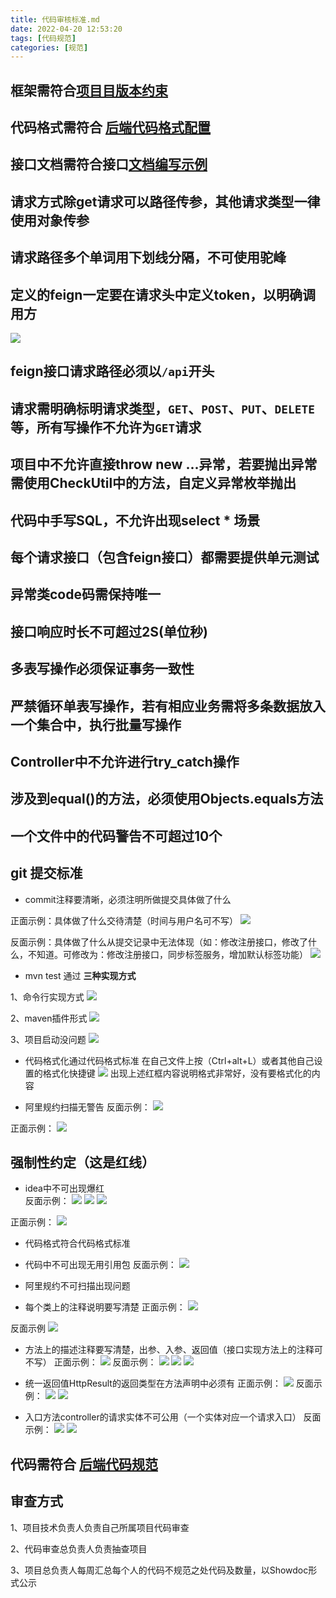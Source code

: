 ```yaml
---
title: 代码审核标准.md
date: 2022-04-20 12:53:20
tags: [代码规范]
categories: [规范]
---
```


## 框架需符合[项目目版本约束](http://showdoc.huifanayb.cn:4999/web/#/p/8fa06a08ccd4f8d8c51df9ec8b7c0a3b)
## 代码格式需符合 [后端代码格式配置](http://showdoc.huifanayb.cn:4999/web/#/p/38fef09fc67bec02f52fdc107cde88d7)
## 接口文档需符合接口[文档编写示例](http://49.4.55.138:4999/web/#/p/cb0301114aa68d405f30a65b8759df69)
## 请求方式除get请求可以路径传参，其他请求类型一律使用对象传参
## 请求路径多个单词用下划线分隔，不可使用驼峰
## 定义的feign一定要在请求头中定义token，以明确调用方
![](http://showdoc.huifanayb.cn:4999/server/../Public/Uploads/2021-05-27/60af341b3de31.png)
## feign接口请求路径必须以`/api`开头
## 请求需明确标明请求类型，`GET`、`POST`、`PUT`、`DELETE`等，所有写操作不允许为`GET`请求
## 项目中不允许直接throw new ...异常，若要抛出异常需使用CheckUtil中的方法，自定义异常枚举抛出
## 代码中手写SQL，不允许出现select * 场景
## 每个请求接口（包含feign接口）都需要提供单元测试
## 异常类code码需保持唯一
## 接口响应时长不可超过2S(单位秒)
## 多表写操作必须保证事务一致性
## 严禁循环单表写操作，若有相应业务需将多条数据放入一个集合中，执行批量写操作
## Controller中不允许进行try_catch操作
## 涉及到equal()的方法，必须使用Objects.equals方法
## 一个文件中的代码警告不可超过10个

## git 提交标准

* commit注释要清晰，必须注明所做提交具体做了什么

正面示例：具体做了什么交待清楚（时间与用户名可不写）
![](http://showdoc.huifanayb.cn:4999/server/../Public/Uploads/2021-01-22/600a7945efe1d.png)

反面示例：具体做了什么从提交记录中无法体现（如：修改注册接口，修改了什么，不知道。可修改为：修改注册接口，同步标签服务，增加默认标签功能）
![](http://showdoc.huifanayb.cn:4999/server/../Public/Uploads/2021-01-22/600a799da4aae.png)


* mvn test 通过
  **三种实现方式**

1、命令行实现方式
![](http://showdoc.huifanayb.cn:4999/server/../Public/Uploads/2021-01-22/600a7a3e4da7d.png)

2、maven插件形式
![](http://showdoc.huifanayb.cn:4999/server/../Public/Uploads/2021-01-22/600a7ab734b2d.png)

3、项目启动没问题
![](http://showdoc.huifanayb.cn:4999/server/../Public/Uploads/2021-01-22/600a7af106b32.png)

* 代码格式化通过代码格式标准
  在自己文件上按（Ctrl+alt+L）或者其他自己设置的格式化快捷键
  ![](http://showdoc.huifanayb.cn:4999/server/../Public/Uploads/2021-01-22/600a7b6189577.png)
  出现上述红框内容说明格式非常好，没有要格式化的内容


* 阿里规约扫描无警告
  反面示例：
  ![](http://showdoc.huifanayb.cn:4999/server/../Public/Uploads/2021-01-22/600a7cd65a085.png)

正面示例：
![](http://showdoc.huifanayb.cn:4999/server/../Public/Uploads/2021-01-22/600a7d168237e.png)

## 强制性约定（这是红线）

* idea中不可出现爆红    
  反面示例：
  ![](http://showdoc.huifanayb.cn:4999/server/../Public/Uploads/2021-01-22/600a7e2b5cc01.png)
  ![](http://showdoc.huifanayb.cn:4999/server/../Public/Uploads/2021-01-22/600a7e395e6a6.png)
  ![](http://showdoc.huifanayb.cn:4999/server/../Public/Uploads/2021-01-22/600a7e8b00d84.png)

正面示例：
![](http://showdoc.huifanayb.cn:4999/server/../Public/Uploads/2021-01-22/600a7e68279a7.png)

* 代码格式符合代码格式标准

* 代码中不可出现无用引用包
  反面示例：
  ![](http://showdoc.huifanayb.cn:4999/server/../Public/Uploads/2021-01-22/600a7f9f9842e.png)
* 阿里规约不可扫描出现问题

* 每个类上的注释说明要写清楚
  正面示例：
  ![](http://showdoc.huifanayb.cn:4999/server/../Public/Uploads/2021-01-22/600a809912a6a.png)

反面示例
![](http://showdoc.huifanayb.cn:4999/server/../Public/Uploads/2021-01-22/600a80f1e7679.png)

* 方法上的描述注释要写清楚，出参、入参、返回值（接口实现方法上的注释可不写）
  正面示例：
  ![](http://showdoc.huifanayb.cn:4999/server/../Public/Uploads/2021-01-22/600a819bb734b.png)
  反面示例：
  ![](http://showdoc.huifanayb.cn:4999/server/../Public/Uploads/2021-01-22/600a81dda0bb2.png)
  ![](http://showdoc.huifanayb.cn:4999/server/../Public/Uploads/2021-01-22/600a821575209.png)
  ![](http://showdoc.huifanayb.cn:4999/server/../Public/Uploads/2021-01-22/600a827b4facd.png)

* 统一返回值HttpResult的返回类型在方法声明中必须有
  正面示例：
  ![](http://showdoc.huifanayb.cn:4999/server/../Public/Uploads/2021-01-22/600a82b960ba9.png)
  反面示例：
  ![](http://showdoc.huifanayb.cn:4999/server/../Public/Uploads/2021-01-22/600a83171277c.png)
  ![](http://showdoc.huifanayb.cn:4999/server/../Public/Uploads/2021-01-22/600a83dbc3dbb.png)
* 入口方法controller的请求实体不可公用（一个实体对应一个请求入口）
  反面示例：
  ![](http://showdoc.huifanayb.cn:4999/server/../Public/Uploads/2021-01-22/600a84ee0aad1.png)
  ![](http://showdoc.huifanayb.cn:4999/server/../Public/Uploads/2021-01-22/600a85b96fd80.png)

## 代码需符合 [后端代码规范](http://showdoc.huifanayb.cn:4999/web/#/p/9c0423d7da951ea5923f8f381c63a368)

## 审查方式

1、项目技术负责人负责自己所属项目代码审查

2、代码审查总负责人负责抽查项目

3、项目总负责人每周汇总每个人的代码不规范之处代码及数量，以Showdoc形式公示
    
